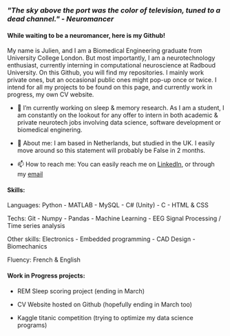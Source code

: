 ### _"The sky above the port was the color of television, tuned to a dead channel." - Neuromancer_ 

#### While waiting to be a neuromancer, here is my Github!

My name is Julien, and I am a Biomedical Engineering graduate from University College London.
But most importantly, I am a neurotechnology enthusiast, currently interning in computational neuroscience at Radboud University.
On this Github, you will find my repositories. I mainly work private ones, but an occasional public ones might pop-up once or twice.
I intend for all my projects to be found on this page, and currently work in progress, my own CV website.

- 🔭 I’m currently working on sleep & memory research. As I am a student, I am constantly on the lookout for any offer to intern in both academic & private neurotech jobs involving data science, software development or biomedical enginering.

- 💬 About me: I am based in Netherlands, but studied in the UK. I easily move around so this statement will probably be False in 2 months.

- 📫 How to reach me: You can easily reach me on [LinkedIn](https://www.linkedin.com/in/julien-guerville-a2195b197/), or through my [email](julien.guerville@hotmail.com)

#### Skills:

Languages: Python - MATLAB - MySQL - C# (Unity) - C - HTML & CSS

Techs: Git - Numpy - Pandas - Machine Learning - EEG Signal Processing / Time series analysis

Other skills: Electronics - Embedded programming - CAD Design - Biomechanics

Fluency: French & English

#### Work in Progress projects:

- REM Sleep scoring project (ending in March)

- CV Website hosted on Github (hopefully ending in March too)

- Kaggle titanic competition (trying to optimize my data science programs)

<!--
**TheTestoff/TheTestoff** is a ✨ _special_ ✨ repository because its `README.md` (this file) appears on your GitHub profile.

Here are some ideas to get you started:

- 🔭 I’m currently working on ...
- 🌱 I’m currently learning ...
- 👯 I’m looking to collaborate on ...
- 🤔 I’m looking for help with ...
- 📫 How to reach me: ...
- 😄 Pronouns: ...
- ⚡ Fun fact: ...
-->
